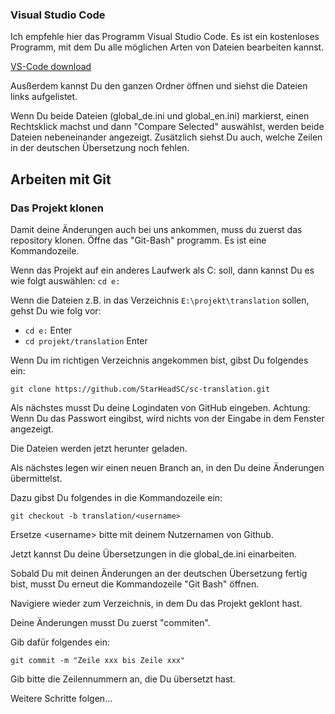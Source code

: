 ### Visual Studio Code
Ich empfehle hier das Programm Visual Studio Code. Es ist ein kostenloses Programm, mit dem Du alle möglichen Arten von Dateien bearbeiten kannst.

[VS-Code download](https://code.visualstudio.com/download)

Ausßerdem kannst Du den ganzen Ordner öffnen und siehst die Dateien links aufgelistet.

Wenn Du beide Dateien (global_de.ini und global_en.ini) markierst, einen Rechtsklick machst und dann "Compare Selected" auswählst, werden beide Dateien nebeneinander angezeigt. Zusätzlich siehst Du auch, welche Zeilen in der deutschen Übersetzung noch fehlen.

## Arbeiten mit Git
### Das Projekt klonen
Damit deine Änderungen auch bei uns ankommen, muss du zuerst das repository klonen. Öffne das "Git-Bash" programm. Es ist eine Kommandozeile.

Wenn das Projekt auf ein anderes Laufwerk als C: soll, dann kannst Du es wie folgt auswählen:
`cd e:`

Wenn die Dateien z.B. in das Verzeichnis `E:\projekt\translation` sollen, gehst Du wie folg vor:

- `cd e:` Enter
- `cd projekt/translation` Enter

Wenn Du im richtigen Verzeichnis angekommen bist, gibst Du folgendes ein:

```
git clone https://github.com/StarHeadSC/sc-translation.git
```

Als nächstes musst Du deine Logindaten von GitHub eingeben. Achtung: Wenn Du das Passwort eingibst, wird nichts von der Eingabe in dem Fenster angezeigt.

Die Dateien werden jetzt herunter geladen.

Als nächstes legen wir einen neuen Branch an, in den Du deine Änderungen übermittelst.

Dazu gibst Du folgendes in die Kommandozeile ein:

```
git checkout -b translation/<username>
```
Ersetze \<username> bitte mit deinem Nutzernamen von Github.

Jetzt kannst Du deine Übersetzungen in die global_de.ini einarbeiten.

Sobald Du mit deinen Änderungen an der deutschen Übersetzung fertig bist, musst Du erneut die Kommandozeile "Git Bash" öffnen.

Navigiere wieder zum Verzeichnis, in dem Du das Projekt geklont hast.

Deine Änderungen musst Du zuerst "commiten".

Gib dafür folgendes ein:

```
git commit -m "Zeile xxx bis Zeile xxx"
```

Gib bitte die Zeilennummern an, die Du übersetzt hast.

Weitere Schritte folgen...

